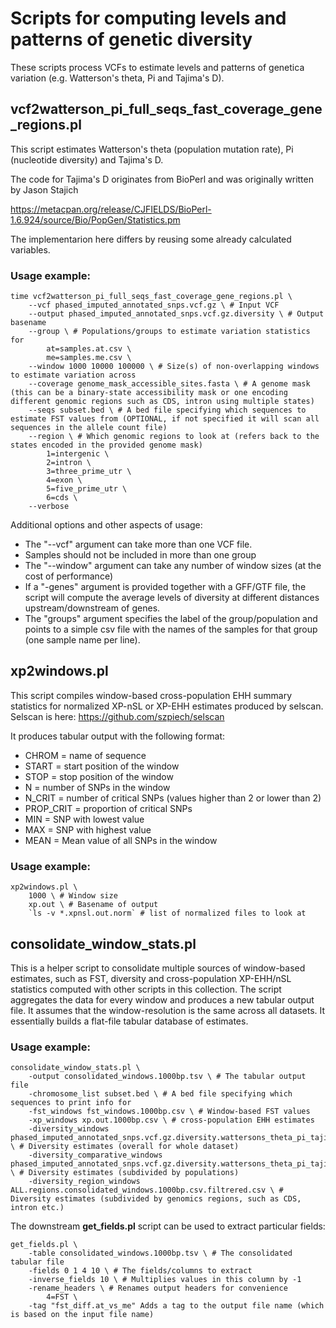# Scripts for computing levels and patterns of genetic diversity

These scripts process VCFs to estimate levels and patterns of genetica variation (e.g. Watterson's theta, Pi and Tajima's D).

## vcf2watterson_pi_full_seqs_fast_coverage_gene_regions.pl

This script estimates Watterson's theta (population mutation rate), Pi (nucleotide diversity) and Tajima's D.

The code for Tajima's D originates from BioPerl and was originally written by Jason Stajich

https://metacpan.org/release/CJFIELDS/BioPerl-1.6.924/source/Bio/PopGen/Statistics.pm

The implementarion here differs by reusing some already calculated variables.

### Usage example:

    time vcf2watterson_pi_full_seqs_fast_coverage_gene_regions.pl \
        --vcf phased_imputed_annotated_snps.vcf.gz \ # Input VCF
        --output phased_imputed_annotated_snps.vcf.gz.diversity \ # Output basename
        --group \ # Populations/groups to estimate variation statistics for
            at=samples.at.csv \
            me=samples.me.csv \
        --window 1000 10000 100000 \ # Size(s) of non-overlapping windows to estimate variation across
        --coverage genome_mask_accessible_sites.fasta \ # A genome mask (this can be a binary-state accessibility mask or one encoding different genomic regions such as CDS, intron using multiple states)
        --seqs subset.bed \ # A bed file specifying which sequences to estimate FST values from (OPTIONAL, if not specified it will scan all sequences in the allele count file)
        --region \ # Which genomic regions to look at (refers back to the states encoded in the provided genome mask)
            1=intergenic \
            2=intron \
            3=three_prime_utr \
            4=exon \
            5=five_prime_utr \
            6=cds \
        --verbose

Additional options and other aspects of usage:
- The "--vcf" argument can take more than one VCF file.
- Samples should not be included in more than one group
- The "--window" argument can take any number of window sizes (at the cost of performance)
- If a "-genes" argument is provided together with a GFF/GTF file, the script will compute the average levels of diversity at different distances upstream/downstream of genes.
- The "groups" argument specifies the label of the group/population and points to a simple csv file with the names of the samples for that group (one sample name per line).

## xp2windows.pl

This script compiles window-based cross-population EHH summary statistics for normalized XP-nSL or XP-EHH estimates produced by selscan.
Selscan is here: https://github.com/szpiech/selscan

It produces tabular output with the following format:

- CHROM = name of sequence
- START = start position of the window
- STOP = stop position of the window
- N = number of SNPs in the window
- N_CRIT = number of critical SNPs (values higher than 2 or lower than 2)
- PROP_CRIT = proportion of critical SNPs
- MIN = SNP with lowest value
- MAX = SNP with highest value
- MEAN = Mean value of all SNPs in the window
 
### Usage example:

    xp2windows.pl \
        1000 \ # Window size
        xp.out \ # Basename of output
        `ls -v *.xpnsl.out.norm` # list of normalized files to look at

## consolidate_window_stats.pl

This is a helper script to consolidate multiple sources of window-based estimates, such as FST, diversity and cross-population XP-EHH/nSL statistics computed with other scripts in this collection. The script aggregates the data for every window and produces a new tabular output file. It assumes that the window-resolution is the same across all datasets. It essentially builds a flat-file tabular database of estimates.

### Usage example:


    consolidate_window_stats.pl \
        -output consolidated_windows.1000bp.tsv \ # The tabular output file
        -chromosome_list subset.bed \ # A bed file specifying which sequences to print info for
        -fst_windows fst_windows.1000bp.csv \ # Window-based FST values
        -xp_windows xp.out.1000bp.csv \ # cross-population EHH estimates
        -diversity_windows phased_imputed_annotated_snps.vcf.gz.diversity.wattersons_theta_pi_tajimas_D.window_1000.any.csv \ # Diversity estimates (overall for whole dataset)
        -diversity_comparative_windows phased_imputed_annotated_snps.vcf.gz.diversity.wattersons_theta_pi_tajimas_D.window_1000.any.csv \ # Diversity estimates (subdivided by populations)
        -diversity_region_windows ALL.regions.consolidated_windows.1000bp.csv.filtrered.csv \ # Diversity estimates (subdivided by genomics regions, such as CDS, intron etc.)
        
The downstream **get_fields.pl** script can be used to extract particular fields:

    get_fields.pl \
        -table consolidated_windows.1000bp.tsv \ # The consolidated tabular file
        -fields 0 1 4 10 \ # The fields/columns to extract
        -inverse_fields 10 \ # Multiplies values in this column by -1
        -rename_headers \ # Renames output headers for convenience
            4=FST \
        -tag "fst_diff.at_vs_me" Adds a tag to the output file name (which is based on the input file name)
        
 
